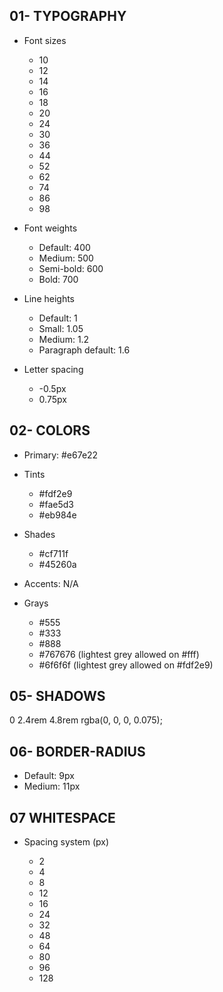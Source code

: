 ## 01- TYPOGRAPHY

- Font sizes

  - 10
  - 12
  - 14
  - 16
  - 18
  - 20
  - 24
  - 30
  - 36
  - 44
  - 52
  - 62
  - 74
  - 86
  - 98

- Font weights

  - Default: 400
  - Medium: 500
  - Semi-bold: 600
  - Bold: 700

- Line heights

  - Default: 1
  - Small: 1.05
  - Medium: 1.2
  - Paragraph default: 1.6

- Letter spacing
  - -0.5px
  - 0.75px

## 02- COLORS

- Primary: #e67e22

- Tints

  - #fdf2e9
  - #fae5d3
  - #eb984e

- Shades

  - #cf711f
  - #45260a

- Accents: N/A

- Grays
  - #555
  - #333
  - #888
  - #767676 (lightest grey allowed on #fff)
  - #6f6f6f (lightest grey allowed on #fdf2e9)

## 05- SHADOWS

0 2.4rem 4.8rem rgba(0, 0, 0, 0.075);

## 06- BORDER-RADIUS

- Default: 9px
- Medium: 11px

## 07 WHITESPACE

- Spacing system (px)

  - 2
  - 4
  - 8
  - 12
  - 16
  - 24
  - 32
  - 48
  - 64
  - 80
  - 96
  - 128
